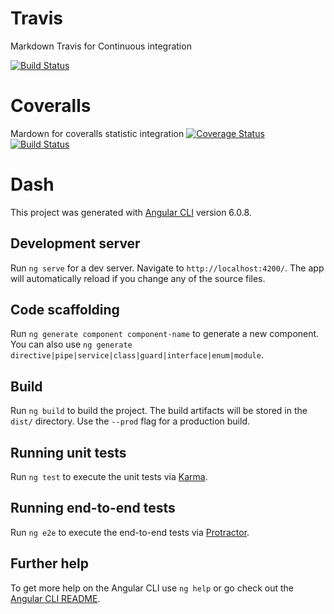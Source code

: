 # Travis
Markdown Travis for Continuous integration

[![Build Status](https://travis-ci.org/Burdy777/dashing.svg?branch=master)](https://travis-ci.org/Burdy777/dashing)


# Coveralls
Mardown for coveralls statistic integration
[![Coverage Status](https://coveralls.io/repos/github/Burdy777/dashing/badge.svg?branch=master)](https://coveralls.io/github/Burdy777/dashing?branch=master)
[![Build Status](https://travis-ci.org/Burdy777/dashing.svg?branch=master)](https://travis-ci.org/Burdy777/dashing)

# Dash

This project was generated with [Angular CLI](https://github.com/angular/angular-cli) version 6.0.8.

## Development server

Run `ng serve` for a dev server. Navigate to `http://localhost:4200/`. The app will automatically reload if you change any of the source files.

## Code scaffolding

Run `ng generate component component-name` to generate a new component. You can also use `ng generate directive|pipe|service|class|guard|interface|enum|module`.

## Build

Run `ng build` to build the project. The build artifacts will be stored in the `dist/` directory. Use the `--prod` flag for a production build.

## Running unit tests

Run `ng test` to execute the unit tests via [Karma](https://karma-runner.github.io).

## Running end-to-end tests

Run `ng e2e` to execute the end-to-end tests via [Protractor](http://www.protractortest.org/).

## Further help

To get more help on the Angular CLI use `ng help` or go check out the [Angular CLI README](https://github.com/angular/angular-cli/blob/master/README.md).
